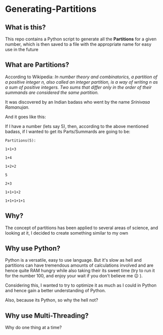 # Generating-Partitions

## What is this?

This repo contains a Python script to generate all the __Partitions__ for a given number, which is then saved to a file with the appropriate name for easy use in the future

## What are Partitions?

According to Wikipedia: 
*In number theory and combinatorics, a partition of a positive integer n, also called an integer partition, is a way of writing n as a sum of positive integers. Two sums that differ only in the order of their summands are considered the same partition.*

It was discovered by an Indian badass who went by the name *Srinivasa Ramanujan.*

And it goes like this:

If I have a number (lets say 5), then, according to the above mentioned badass, if I wanted to get its Parts/Summards are going to be:

```
Partitions(5):

1+1+3

1+4

1+2+2

5

2+3

1+1+1+2

1+1+1+1+1
```

## Why?

The concept of partitions has been applied to several areas of science, and looking at it, I decided to create something similar to my own

## Why use Python?

Python is a versatile, easy to use language. But it's slow as hell and partitions can have tremendous amounts of calculations involved and are hence quite RAM hungry while also taking their its sweet time (try to run it for the number 100, and enjoy your wait if you don't believe me :wink: ).

Considering this, I wanted to try to optimize it as much as I could in Python and hence gain a better understanding of Python.

Also, because its Python, so why the hell not?

## Why use Multi-Threading?

Why do one thing at a time?

